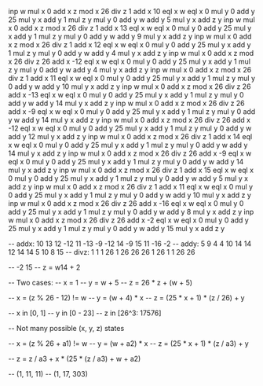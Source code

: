 inp w
mul x 0
add x z
mod x 26
div z 1
add x 10
eql x w
eql x 0
mul y 0
add y 25
mul y x
add y 1
mul z y
mul y 0
add y w
add y 5
mul y x
add z y
inp w
mul x 0
add x z
mod x 26
div z 1
add x 13
eql x w
eql x 0
mul y 0
add y 25
mul y x
add y 1
mul z y
mul y 0
add y w
add y 9
mul y x
add z y
inp w
mul x 0
add x z
mod x 26
div z 1
add x 12
eql x w
eql x 0
mul y 0
add y 25
mul y x
add y 1
mul z y
mul y 0
add y w
add y 4
mul y x
add z y
inp w
mul x 0
add x z
mod x 26
div z 26
add x -12
eql x w
eql x 0
mul y 0
add y 25
mul y x
add y 1
mul z y
mul y 0
add y w
add y 4
mul y x
add z y
inp w
mul x 0
add x z
mod x 26
div z 1
add x 11
eql x w
eql x 0
mul y 0
add y 25
mul y x
add y 1
mul z y
mul y 0
add y w
add y 10
mul y x
add z y
inp w
mul x 0
add x z
mod x 26
div z 26
add x -13
eql x w
eql x 0
mul y 0
add y 25
mul y x
add y 1
mul z y
mul y 0
add y w
add y 14
mul y x
add z y
inp w
mul x 0
add x z
mod x 26
div z 26
add x -9
eql x w
eql x 0
mul y 0
add y 25
mul y x
add y 1
mul z y
mul y 0
add y w
add y 14
mul y x
add z y
inp w
mul x 0
add x z
mod x 26
div z 26
add x -12
eql x w
eql x 0
mul y 0
add y 25
mul y x
add y 1
mul z y
mul y 0
add y w
add y 12
mul y x
add z y
inp w
mul x 0
add x z
mod x 26
div z 1
add x 14
eql x w
eql x 0
mul y 0
add y 25
mul y x
add y 1
mul z y
mul y 0
add y w
add y 14
mul y x
add z y
inp w
mul x 0
add x z
mod x 26
div z 26
add x -9
eql x w
eql x 0
mul y 0
add y 25
mul y x
add y 1
mul z y
mul y 0
add y w
add y 14
mul y x
add z y
inp w
mul x 0
add x z
mod x 26
div z 1
add x 15
eql x w
eql x 0
mul y 0
add y 25
mul y x
add y 1
mul z y
mul y 0
add y w
add y 5
mul y x
add z y
inp w
mul x 0
add x z
mod x 26
div z 1
add x 11
eql x w
eql x 0
mul y 0
add y 25
mul y x
add y 1
mul z y
mul y 0
add y w
add y 10
mul y x
add z y
inp w
mul x 0
add x z
mod x 26
div z 26
add x -16
eql x w
eql x 0
mul y 0
add y 25
mul y x
add y 1
mul z y
mul y 0
add y w
add y 8
mul y x
add z y
inp w
mul x 0
add x z
mod x 26
div z 26
add x -2
eql x w
eql x 0
mul y 0
add y 25
mul y x
add y 1
mul z y
mul y 0
add y w
add y 15
mul y x
add z y

-- addx: 10 13 12 -12 11 -13 -9 -12 14 -9 15 11 -16 -2
-- addy: 5 9 4 4 10 14 14 12 14 14 5 10 8 15
-- divz: 1 1 1 26 1 26 26 26 1 26 1 1 26 26

-- -2 15
-- z = w14 + 2

-- Two cases:
-- x = 1
-- y = w + 5
-- z = 26 * z + (w + 5)

-- x = (z % 26 - 12) != w
-- y = (w + 4) * x
-- z = (25 * x + 1) * (z / 26) + y

-- x in [0, 1]
-- y in [0 - 23]
-- z in [26^3: 17576]

-- Not many possible (x, y, z) states

-- x = (z % 26 + a1) != w
-- y = (w + a2) * x
-- z = (25 * x + 1) * (z / a3) + y


-- z = z / a3 + x * (25 * (z / a3) + w + a2)

-- (1, 11, 11)
-- (1, 17, 303)

